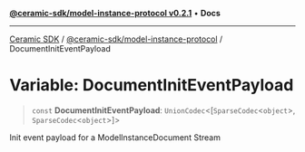 [**@ceramic-sdk/model-instance-protocol v0.2.1**](../README.md) • **Docs**

***

[Ceramic SDK](../../../README.md) / [@ceramic-sdk/model-instance-protocol](../README.md) / DocumentInitEventPayload

# Variable: DocumentInitEventPayload

> `const` **DocumentInitEventPayload**: `UnionCodec`\<[`SparseCodec`\<`object`\>, `SparseCodec`\<`object`\>]\>

Init event payload for a ModelInstanceDocument Stream
